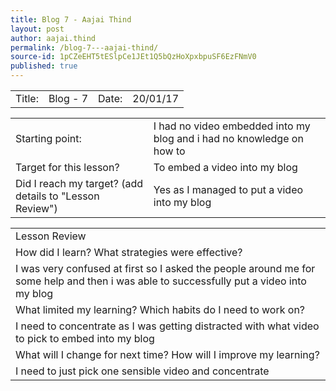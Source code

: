 ```yaml
---
title: Blog 7 - Aajai Thind
layout: post
author: aajai.thind
permalink: /blog-7---aajai-thind/
source-id: 1pCZeEHT5tESlpCe1JEt1Q5bQzHoXpxbpuSF6EzFNmV0
published: true
---
```

<table>
  <tr>
    <td>Title:  </td>
    <td>Blog - 7</td>
    <td> Date:  </td>
    <td>20/01/17</td>
  </tr>
</table>


<table>
  <tr>
    <td>Starting point:</td>
    <td>I had no video embedded into my blog and i had no knowledge on how to</td>
  </tr>
  <tr>
    <td>Target for this lesson?</td>
    <td>To embed a video into my blog</td>
  </tr>
  <tr>
    <td>Did I reach my target? 
(add details to "Lesson Review")</td>
    <td>Yes as I managed to put a video into my blog</td>
  </tr>
</table>


<table>
  <tr>
    <td>Lesson Review</td>
  </tr>
  <tr>
    <td>How did I learn? What strategies were effective? </td>
  </tr>
  <tr>
    <td>I was very confused at first so I asked the people around me for some help and then i was able to successfully put a video into my blog
</td>
  </tr>
  <tr>
    <td>What limited my learning? Which habits do I need to work on? </td>
  </tr>
  <tr>
    <td>I need to concentrate as I was getting distracted with what video to pick to embed into my   blog  </td>
  </tr>
  <tr>
    <td>What will I change for next time? How will I improve my learning?</td>
  </tr>
  <tr>
    <td>I need to just pick one sensible video and concentrate </td>
  </tr>
</table>



